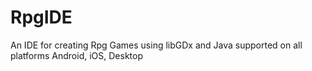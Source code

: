 RpgIDE
======

An IDE for creating Rpg Games using libGDx and Java supported on all platforms Android, iOS, Desktop
